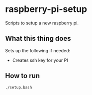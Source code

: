 # raspberry-pi-setup
Scripts to setup a new raspberry pi.

## What this thing does

Sets up the following if needed:

* Creates ssh key for your PI

## How to run

    ./setup.bash

